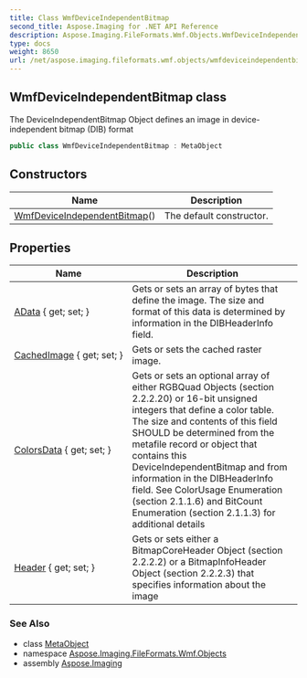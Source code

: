 ```yaml
---
title: Class WmfDeviceIndependentBitmap
second_title: Aspose.Imaging for .NET API Reference
description: Aspose.Imaging.FileFormats.Wmf.Objects.WmfDeviceIndependentBitmap class. The DeviceIndependentBitmap Object defines an image in deviceindependent bitmap DIB format
type: docs
weight: 8650
url: /net/aspose.imaging.fileformats.wmf.objects/wmfdeviceindependentbitmap/
---
```

## WmfDeviceIndependentBitmap class

The DeviceIndependentBitmap Object defines an image in device-independent bitmap (DIB) format

```csharp
public class WmfDeviceIndependentBitmap : MetaObject
```

## Constructors

| Name | Description |
| --- | --- |
| [WmfDeviceIndependentBitmap](wmfdeviceindependentbitmap/)() | The default constructor. |

## Properties

| Name | Description |
| --- | --- |
| [AData](../../aspose.imaging.fileformats.wmf.objects/wmfdeviceindependentbitmap/adata/) { get; set; } | Gets or sets an array of bytes that define the image. The size and format of this data is determined by information in the DIBHeaderInfo field. |
| [CachedImage](../../aspose.imaging.fileformats.wmf.objects/wmfdeviceindependentbitmap/cachedimage/) { get; set; } | Gets or sets the cached raster image. |
| [ColorsData](../../aspose.imaging.fileformats.wmf.objects/wmfdeviceindependentbitmap/colorsdata/) { get; set; } | Gets or sets an optional array of either RGBQuad Objects (section 2.2.2.20) or 16-bit unsigned integers that define a color table. The size and contents of this field SHOULD be determined from the metafile record or object that contains this DeviceIndependentBitmap and from information in the DIBHeaderInfo field. See ColorUsage Enumeration (section 2.1.1.6) and BitCount Enumeration (section 2.1.1.3) for additional details |
| [Header](../../aspose.imaging.fileformats.wmf.objects/wmfdeviceindependentbitmap/header/) { get; set; } | Gets or sets either a BitmapCoreHeader Object (section 2.2.2.2) or a BitmapInfoHeader Object (section 2.2.2.3) that specifies information about the image |

### See Also

* class [MetaObject](../../aspose.imaging.fileformats.emf/metaobject/)
* namespace [Aspose.Imaging.FileFormats.Wmf.Objects](../../aspose.imaging.fileformats.wmf.objects/)
* assembly [Aspose.Imaging](../../)


